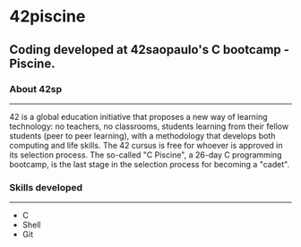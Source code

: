# 42piscine

## Coding developed at 42saopaulo's C bootcamp - Piscine.

### About 42sp
***
42 is a global education initiative that proposes a new way of learning technology: no teachers,
no classrooms, students learning from their fellow students (peer to peer learning), with a
methodology that develops both computing and life skills. The 42 cursus is free for whoever is
approved in its selection process. The so-called "C Piscine", a 26-day C programming bootcamp,
is the last stage in the selection process for becoming a "cadet".

### Skills developed
***
*  C 
* Shell
* Git
